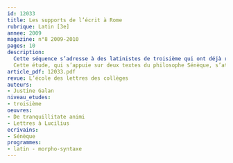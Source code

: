 ```yaml
---
id: 12033
title: Les supports de l’écrit à Rome
rubrique: Latin [3e]
annee: 2009
magazine: n°8 2009-2010
pages: 10
description: 
  Cette séquence s’adresse à des latinistes de troisième qui ont déjà revu les deux classes des adjectifs. En effet, l’objet du cours de grammaire porte sur l’étude des degrés de l’adjectif latin et la comparaison avec les autres langues indo-européennes que les élèves connaissent : le français, bien sûr, mais aussi l’anglais, l’espagnol et l’allemand.
  Cette étude, qui s’appuie sur deux textes du philosophe Sénèque, s’attache en particulier aux différents supports de l’écrit et à leur évolution.
article_pdf: 12033.pdf
revue: L’école des lettres des collèges
auteurs:
- Justine Galan
niveau_etudes:
- troisième
oeuvres:
- De tranquillitate animi
- Lettres à Lucilius
ecrivains:
- Sénèque
programmes:
- latin - morpho-syntaxe
---
```


